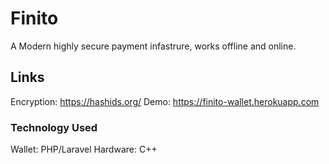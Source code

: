 # Finito
A Modern highly secure payment infastrure, works offline and online.

## Links
Encryption: https://hashids.org/
Demo: https://finito-wallet.herokuapp.com

### Technology Used
Wallet: PHP/Laravel
Hardware: C++